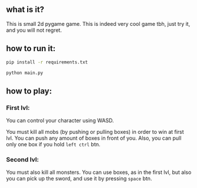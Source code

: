 ## what is it?

This is small 2d pygame game. This is indeed very cool
game tbh, just try it, and you will not regret.

## how to run it:

```bash
pip install -r requirements.txt

python main.py
```

## how to play:

### First lvl:

You can control your character using WASD.

You must kill all mobs (by pushing or pulling boxes) in order to win at first lvl. You can push any amount of boxes in front of you. Also, you can pull only one box if you hold `left ctrl` btn.

### Second lvl:

You must also kill all monsters. You can use boxes, as in the first lvl, but also you can pick up the sword, and use it by pressing `space` btn.